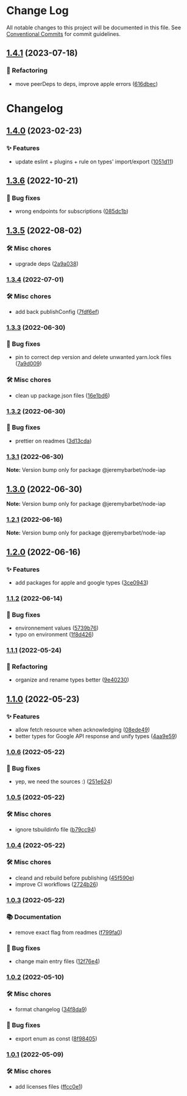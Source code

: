 # Change Log

All notable changes to this project will be documented in this file.
See [Conventional Commits](https://conventionalcommits.org) for commit guidelines.

## [1.4.1](https://github.com/jeremybarbet/iap/compare/v1.4.0...v1.4.1) (2023-07-18)


### 🚧 Refactoring

* move peerDeps to deps, improve apple errors ([616dbec](https://github.com/jeremybarbet/iap/commit/616dbec2742e6a64370f3c8d27ac9fbb38d9f90e))



# Changelog

## [1.4.0](https://github.com/jeremybarbet/iap/compare/v1.3.6...v1.4.0) (2023-02-23)

### ✨ Features

- update eslint + plugins + rule on types' import/export ([1051d11](https://github.com/jeremybarbet/iap/commit/1051d110a16ee816b2e375fdffbc0d38b5e846ad))

## [1.3.6](https://github.com/jeremybarbet/iap/compare/v1.3.5...v1.3.6) (2022-10-21)

### 🐛 Bug fixes

- wrong endpoints for subscriptions ([085dc1b](https://github.com/jeremybarbet/iap/commit/085dc1b0c832ff6ad6b5da87a9e2b5f5ac459a51))

## [1.3.5](https://github.com/jeremybarbet/iap/compare/v1.3.4...v1.3.5) (2022-08-02)

### 🛠️ Misc chores

- upgrade deps ([2a9a038](https://github.com/jeremybarbet/iap/commit/2a9a038ccaf454e684ff597ced99005874c4e853))

### [1.3.4](https://github.com/jeremybarbet/iap/compare/v1.3.3...v1.3.4) (2022-07-01)

### 🛠️ Misc chores

- add back publishConfig ([7fdf6ef](https://github.com/jeremybarbet/iap/commit/7fdf6eff50241f31e5c709bc33d200c299c22d73))

### [1.3.3](https://github.com/jeremybarbet/iap/compare/v1.3.2...v1.3.3) (2022-06-30)

### 🐛 Bug fixes

- pin to correct dep version and delete unwanted yarn.lock files ([7a9d009](https://github.com/jeremybarbet/iap/commit/7a9d0091b3a39b6c1498dfc2d217836d950a0749))

### 🛠️ Misc chores

- clean up package.json files ([16e1bd6](https://github.com/jeremybarbet/iap/commit/16e1bd6119ba351319cf6a576e1427853f1b3123))

### [1.3.2](https://github.com/jeremybarbet/iap/compare/v1.3.1...v1.3.2) (2022-06-30)

### 🐛 Bug fixes

- prettier on readmes ([3d13cda](https://github.com/jeremybarbet/iap/commit/3d13cdafe1a6fd6d947fa6bbb453a6e05b063753))

### [1.3.1](https://github.com/jeremybarbet/iap/compare/v1.3.0...v1.3.1) (2022-06-30)

**Note:** Version bump only for package @jeremybarbet/node-iap

## [1.3.0](https://github.com/jeremybarbet/iap/compare/v1.2.1...v1.3.0) (2022-06-30)

**Note:** Version bump only for package @jeremybarbet/node-iap

### [1.2.1](https://github.com/jeremybarbet/iap/compare/v1.2.0...v1.2.1) (2022-06-16)

**Note:** Version bump only for package @jeremybarbet/node-iap

## [1.2.0](https://github.com/jeremybarbet/iap/compare/v1.1.2...v1.2.0) (2022-06-16)

### ✨ Features

- add packages for apple and google types ([3ce0943](https://github.com/jeremybarbet/iap/commit/3ce0943aceadfe75465e21ec187078209dbd5668))

### [1.1.2](https://github.com/jeremybarbet/iap/compare/v1.1.1...v1.1.2) (2022-06-14)

### 🐛 Bug fixes

- environnement values ([5739b76](https://github.com/jeremybarbet/iap/commit/5739b76542c239392d2c159196bd724ca4ab52f6))
- typo on environment ([1f8d426](https://github.com/jeremybarbet/iap/commit/1f8d426b7f6c8d60869021fa7724769ef7c480f2))

### [1.1.1](https://github.com/jeremybarbet/iap/compare/v1.1.0...v1.1.1) (2022-05-24)

### 🚧 Refactoring

- organize and rename types better ([9e40230](https://github.com/jeremybarbet/iap/commit/9e4023073d711a1b6c7991cc108d64e06baa623b))

## [1.1.0](https://github.com/jeremybarbet/iap/compare/v1.0.6...v1.1.0) (2022-05-23)

### ✨ Features

- allow fetch resource when acknowledging ([08ede49](https://github.com/jeremybarbet/iap/commit/08ede496d856d86afa17926016d299af1a9504fe))
- better types for Google API response and unify types ([4aa9e59](https://github.com/jeremybarbet/iap/commit/4aa9e5900e74755182c5678c2e782d42b8e2ddb3))

### [1.0.6](https://github.com/jeremybarbet/iap/compare/v1.0.5...v1.0.6) (2022-05-22)

### 🐛 Bug fixes

- yep, we need the sources :) ([251e624](https://github.com/jeremybarbet/iap/commit/251e6242be46bb9048ad8b4a35d97a5020a2a037))

### [1.0.5](https://github.com/jeremybarbet/iap/compare/v1.0.4...v1.0.5) (2022-05-22)

### 🛠️ Misc chores

- ignore tsbuildinfo file ([b79cc94](https://github.com/jeremybarbet/iap/commit/b79cc941c287068f7e20f85de72e1c3855d48f3d))

### [1.0.4](https://github.com/jeremybarbet/iap/compare/v1.0.3...v1.0.4) (2022-05-22)

### 🛠️ Misc chores

- cleand and rebuild before publishing ([45f590e](https://github.com/jeremybarbet/iap/commit/45f590ea6690b2bb9425023ba5146bbde2b274f8))
- improve CI workflows ([2724b26](https://github.com/jeremybarbet/iap/commit/2724b26df6079e9709eef1d4fd579d5bb2d6d1f8))

### [1.0.3](https://github.com/jeremybarbet/iap/compare/v1.0.2...v1.0.3) (2022-05-22)

### 📚 Documentation

- remove exact flag from readmes ([f799fa0](https://github.com/jeremybarbet/iap/commit/f799fa0da9862a4810b7b3ad63e6645943155a56))

### 🐛 Bug fixes

- change main entry files ([12f76e4](https://github.com/jeremybarbet/iap/commit/12f76e4e04a9d455d40561e88d88e982bf1f104b))

### [1.0.2](https://github.com/jeremybarbet/iap/compare/v1.0.1...v1.0.2) (2022-05-10)

### 🛠️ Misc chores

- format changelog ([34f8da9](https://github.com/jeremybarbet/iap/commit/34f8da91381d64550b03acc32547633fed9f4d15))

### 🐛 Bug fixes

- export enum as const ([8f98405](https://github.com/jeremybarbet/iap/commit/8f98405dbe3c54b33150d3201f84b3905c41bea0))

### [1.0.1](https://github.com/jeremybarbet/iap/compare/v1.0.0...v1.0.1) (2022-05-09)

### 🛠️ Misc chores

- add licenses files ([ffcc0e1](https://github.com/jeremybarbet/iap/commit/ffcc0e15125caeb6d65e1a84083fd5a6c27d603d))
